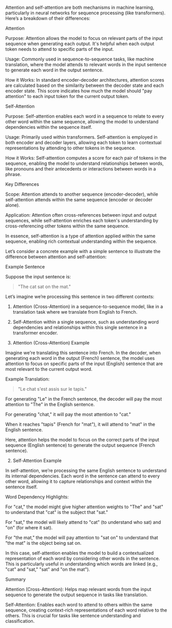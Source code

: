 Attention and self-attention are both mechanisms in machine learning, particularly in neural networks for sequence processing (like transformers). Here’s a breakdown of their differences:

Attention

Purpose: Attention allows the model to focus on relevant parts of the input sequence when generating each output. It's helpful when each output token needs to attend to specific parts of the input.

Usage: Commonly used in sequence-to-sequence tasks, like machine translation, where the model attends to relevant words in the input sentence to generate each word in the output sentence.

How it Works: In standard encoder-decoder architectures, attention scores are calculated based on the similarity between the decoder state and each encoder state. This score indicates how much the model should "pay attention" to each input token for the current output token.


Self-Attention

Purpose: Self-attention enables each word in a sequence to relate to every other word within the same sequence, allowing the model to understand dependencies within the sequence itself.

Usage: Primarily used within transformers. Self-attention is employed in both encoder and decoder layers, allowing each token to learn contextual representations by attending to other tokens in the sequence.

How it Works: Self-attention computes a score for each pair of tokens in the sequence, enabling the model to understand relationships between words, like pronouns and their antecedents or interactions between words in a phrase.


Key Differences

Scope: Attention attends to another sequence (encoder-decoder), while self-attention attends within the same sequence (encoder or decoder alone).

Application: Attention often cross-references between input and output sequences, while self-attention enriches each token's understanding by cross-referencing other tokens within the same sequence.


In essence, self-attention is a type of attention applied within the same sequence, enabling rich contextual understanding within the sequence.

Let’s consider a concrete example with a simple sentence to illustrate the difference between attention and self-attention:

Example Sentence

Suppose the input sentence is:

> "The cat sat on the mat."



Let’s imagine we’re processing this sentence in two different contexts:

1. Attention (Cross-Attention) in a sequence-to-sequence model, like in a translation task where we translate from English to French.


2. Self-Attention within a single sequence, such as understanding word dependencies and relationships within this single sentence in a transformer encoder.



1. Attention (Cross-Attention) Example

Imagine we're translating this sentence into French. In the decoder, when generating each word in the output (French) sentence, the model uses attention to focus on specific parts of the input (English) sentence that are most relevant to the current output word.

Example Translation:

> "Le chat s'est assis sur le tapis."



For generating "Le" in the French sentence, the decoder will pay the most attention to "The" in the English sentence.

For generating "chat," it will pay the most attention to "cat."

When it reaches "tapis" (French for "mat"), it will attend to "mat" in the English sentence.


Here, attention helps the model to focus on the correct parts of the input sequence (English sentence) to generate the output sequence (French sentence).

2. Self-Attention Example

In self-attention, we’re processing the same English sentence to understand its internal dependencies. Each word in the sentence can attend to every other word, allowing it to capture relationships and context within the sentence itself.

Word Dependency Highlights:

For "cat," the model might give higher attention weights to "The" and "sat" to understand that "cat" is the subject that "sat."

For "sat," the model will likely attend to "cat" (to understand who sat) and "on" (for where it sat).

For "the mat," the model will pay attention to "sat on" to understand that "the mat" is the object being sat on.


In this case, self-attention enables the model to build a contextualized representation of each word by considering other words in the sentence. This is particularly useful in understanding which words are linked (e.g., "cat" and "sat," "sat" and "on the mat").

Summary

Attention (Cross-Attention): Helps map relevant words from the input sequence to generate the output sequence in tasks like translation.

Self-Attention: Enables each word to attend to others within the same sequence, creating context-rich representations of each word relative to the others. This is crucial for tasks like sentence understanding and classification.


